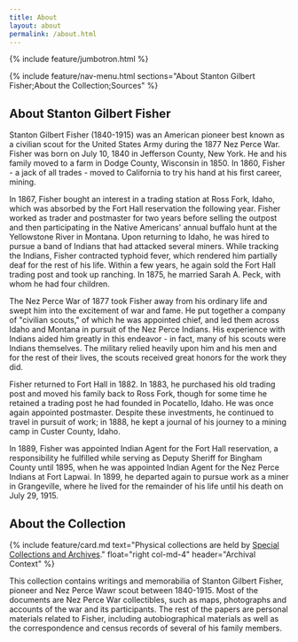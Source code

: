 ```yaml
---
title: About
layout: about
permalink: /about.html
---
```

{% include feature/jumbotron.html %} 

{% include feature/nav-menu.html sections="About Stanton Gilbert Fisher;About the Collection;Sources" %} 

## About Stanton Gilbert Fisher

Stanton Gilbert Fisher (1840-1915) was an American pioneer best known as a civilian scout for the United States Army during the 1877 Nez Perce War. Fisher was born on July 10, 1840 in Jefferson County, New York. He and his family moved to a farm in Dodge County, Wisconsin in 1850. In 1860, Fisher - a jack of all trades - moved to California to try his hand at his first career, mining.

In 1867, Fisher bought an interest in a trading station at Ross Fork, Idaho, which was absorbed by the Fort Hall reservation the following year. Fisher worked as trader and postmaster for two years before selling the outpost and then participating in the Native Americans' annual buffalo hunt at the Yellowstone River in Montana. Upon returning to Idaho, he was hired to pursue a band of Indians that had attacked several miners. While tracking the Indians, Fisher contracted typhoid fever, which rendered him partially deaf for the rest of his life. Within a few years, he again sold the Fort Hall trading post and took up ranching. In 1875, he married Sarah A. Peck, with whom he had four children.

The Nez Perce War of 1877 took Fisher away from his ordinary life and swept him into the excitement of war and fame. He put together a company of "civilian scouts," of which he was appointed chief, and led them across Idaho and Montana in pursuit of the Nez Perce Indians. His experience with Indians aided him greatly in this endeavor - in fact, many of his scouts were Indians themselves. The military relied heavily upon him and his men and for the rest of their lives, the scouts received great honors for the work they did.

Fisher returned to Fort Hall in 1882. In 1883, he purchased his old trading post and moved his family back to Ross Fork, though for some time he retained a trading post he had founded in Pocatello, Idaho. He was once again appointed postmaster. Despite these investments, he continued to travel in pursuit of work; in 1888, he kept a journal of his journey to a mining camp in Custer County, Idaho.

In 1889, Fisher was appointed Indian Agent for the Fort Hall reservation, a responsibility he fulfilled while serving as Deputy Sheriff for Bingham County until 1895, when he was appointed Indian Agent for the Nez Perce Indians at Fort Lapwai. In 1899, he departed again to pursue work as a miner in Grangeville, where he lived for the remainder of his life until his death on July 29, 1915.

## About the Collection

{% include feature/card.md text="Physical collections are held by [Special Collections and Archives](https://www.lib.uidaho.edu/special-collections/)." float="right col-md-4" header="Archival Context" %}

This collection contains writings and memorabilia of Stanton Gilbert Fisher, pioneer and Nez Perce Wawr scout between 1840-1915. Most of the documents are Nez Perce War collectibles, such as maps, photographs and accounts of the war and its participants. The rest of the papers are personal materials related to Fisher, including autobiographical materials as well as the correspondence and census records of several of his family members.